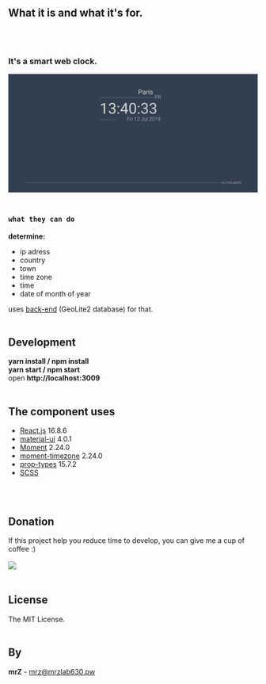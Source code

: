 ## What it is and what it's for.

<br>
<br>

### It's a smart web clock.

![preview](https://github.com/mrzlab630/what-time-is-it-reactjs-front/blob/master/src/assets/imgs/preview.png?raw=true)
<br>
<br>

### `what they can do`

**determine:**
* ip adress 
* country
* town
* time zone
* time
* date of month of year

uses [back-end](https://github.com/mrzlab630/what-time-is-it-node-js-back) (GeoLite2 database) for that.
<br>
<br>

## Development

**yarn install / npm install**
<br>
**yarn start / npm start**
<br>
open **http://localhost:3009**
<br>
<br>

## The component uses

* [React.js](https://reactjs.org/) 16.8.6
* [material-ui](https://material-ui.com/) 4.0.1
* [Moment](http://momentjs.com/) 2.24.0
* [moment-timezone](https://momentjs.com/timezone/) 2.24.0
* [prop-types](https://reactjs.org/docs/typechecking-with-proptypes.html) 15.7.2
* [SCSS](https://sass-lang.com/) 
<br>
<br>


## Donation
If this project help you reduce time to develop, you can give me a cup of coffee :)
<br><br>
[![](https://www.paypalobjects.com/en_US/i/btn/btn_donateCC_LG.gif)](https://www.paypal.com/cgi-bin/webscr?cmd=_s-xclick&hosted_button_id=3FYLY9YVBTSEL)
<br>
<br>

## License

The MIT License.
<br>
<br>

## By

**mrZ** - mrz@mrzlab630.pw